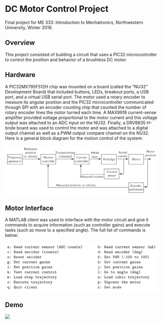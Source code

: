 # DC Motor Control Project
Final project for ME 333: Introduction to Mechatronics, Northwestern University, Winter 2019.

## Overview
This project consisted of building a circuit that uses a PIC32 microcontroller to control the position and behavior of a brushless DC motor. 

## Hardware
A PIC32MX795F512H chip was mounted on a board (called the "NU32" Development Board) that included buttons, LEDs, breakout ports, a USB port, and a virtual USB serial port. The motor used a rotary encoder to measure its angular position and the PIC32 microcontroller communicated through SPI with an encoder counting chip that counted the number of rotary encoder lines the motor turned each time. A MAX9918 current-sense amplifier provided voltage proportional to the motor current and this voltage output was attached to an ADC input on the NU32. Finally, a DRV8835 H-bride board was used to control the motor and was attached to a digital output channel as well as a PWM output compare channel on the NU32. Here is a general block diagram for the motion control of the system:
<br>
<br>
![](images/control_diagram.png)

## Motor Interface
A MATLAB client was used to interface with the motor circuit and give it commands to acquire information (such as controller gains) and execute tasks (such as move to a specified angle). The full list of commands is below:
<br>
<br>
![](images/motor_interface.png)

## Demo
<img src="images/demo.gif" width="400">

